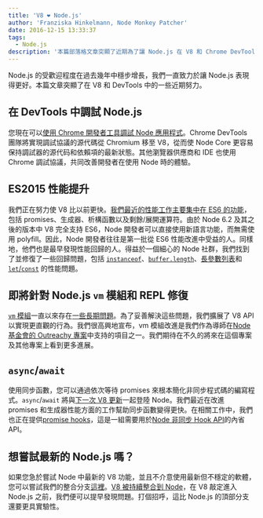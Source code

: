 ```yaml
---
title: 'V8 ❤️ Node.js'
author: 'Franziska Hinkelmann, Node Monkey Patcher'
date: 2016-12-15 13:33:37
tags:
  - Node.js
description: '本篇部落格文章突顯了近期為了讓 Node.js 在 V8 和 Chrome DevTools 中得到更好支持而付出的努力。'
---
```

Node.js 的受歡迎程度在過去幾年中穩步增長，我們一直致力於讓 Node.js 表現得更好。本篇文章突顯了在 V8 和 DevTools 中的一些近期努力。

## 在 DevTools 中調試 Node.js

您現在可以[使用 Chrome 開發者工具調試 Node 應用程式](https://medium.com/@paul_irish/debugging-node-js-nightlies-with-chrome-devtools-7c4a1b95ae27#.knjnbsp6t)。Chrome DevTools 團隊將實現調試協議的源代碼從 Chromium 移至 V8，從而使 Node Core 更容易保持調試器的源代码和依賴項的最新狀態。其他瀏覽器供應商和 IDE 也使用 Chrome 調試協議，共同改善開發者在使用 Node 時的體驗。

<!--truncate-->
## ES2015 性能提升

我們正在努力使 V8 比以前更快。[我們最近的性能工作主要集中在 ES6 的功能](/blog/v8-release-56)，包括 promises、生成器、析構函數以及剩餘/展開運算符。由於 Node 6.2 及其之後的版本中 V8 完全支持 ES6，Node 開發者可以直接使用新語言功能，而無需使用 polyfill。因此，Node 開發者往往是第一批從 ES6 性能改進中受益的人。同樣地，他們也是最早發現性能回歸的人。得益於一個細心的 Node 社群，我們找到了並修復了一些回歸問題，包括 [`instanceof`](https://github.com/nodejs/node/issues/9634)、[`buffer.length`](https://github.com/nodejs/node/issues/9006)、[長參數列表](https://github.com/nodejs/node/pull/9643)和[`let`/`const`](https://github.com/nodejs/node/issues/9729) 的性能問題。

## 即將針對 Node.js `vm` 模組和 REPL 修復

[`vm` 模組](https://nodejs.org/dist/latest-v7.x/docs/api/vm.html)一直以來存在[一些長期問題](https://github.com/nodejs/node/issues/6283)。為了妥善解決這些問題，我們擴展了 V8 API 以實現更直觀的行為。我們很高興地宣布，vm 模組改進是我們作為導師在[Node 基金會的 Outreachy 專案](https://nodejs.org/en/foundation/outreachy/)中支持的項目之一。我們期待在不久的將來在這個專案及其他專案上看到更多進展。

## `async`/`await`

使用同步函數，您可以通過依次等待 promises 來根本簡化非同步程式碼的編寫程式。`async`/`await` 將與[下一次 V8 更新](https://github.com/nodejs/node/pull/9618)一起登陸 Node。我們最近在改進 promises 和生成器性能方面的工作幫助同步函數變得更快。在相關工作中，我們也正在提供[promise hooks](https://bugs.chromium.org/p/v8/issues/detail?id=4643)，這是一組需要用於[Node 非同步 Hook API](https://github.com/nodejs/node-eps/pull/18)的內省 API。

## 想嘗試最新的 Node.js 嗎？

如果您急於嘗試 Node 中最新的 V8 功能，並且不介意使用最新但不穩定的軟體，您可以嘗試我們的整合分支[這裡](https://github.com/v8/node/tree/vee-eight-lkgr)。[V8 被持續整合到 Node](https://ci.chromium.org/p/v8/builders/luci.v8.ci/V8%20Linux64%20-%20node.js%20integration)，在 V8 敲定進入 Node.js 之前，我們便可以提早發現問題。打個招呼，這比 Node.js 的頂部分支還要更具實驗性。
